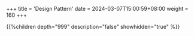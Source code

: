 +++
title = 'Design Pattern'
date = 2024-03-07T15:00:59+08:00
weight = 160
+++


{{%children depth="999" description="false" showhidden="true" %}}